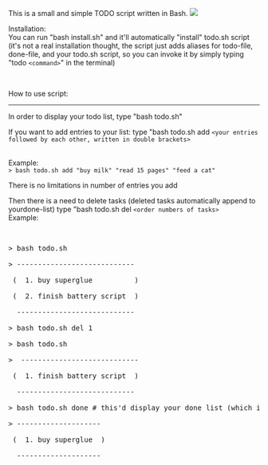 This is a small and simple TODO script written in Bash.
<img src="http://w1r3.net/RqyQNN.gif">
<p>
Installation: <br>
You can run "bash install.sh" and it'll automatically "install" todo.sh script (it's not a real installation thought, the script just adds aliases for todo-file, done-file, and your todo.sh script, so you can invoke it by simply typing "todo <code>&lt;command&gt;</code>" in the terminal)</p><br>
<p>How to use script: <br>
<hr>
In order to display your todo list, type "bash todo.sh"</p>
<p>If you want to add entries to your list: type "bash todo.sh add <code>&lt;your entries followed by each other, written in double brackets&gt;</code></p><br>
Example:<br> 
<code>> bash todo.sh add "buy milk" "read 15 pages" "feed a cat"</code>
<p>There is no limitations in number of entries you add</p>
<p>Then there is a need to delete tasks (deleted tasks automatically append to yourdone-list) type "bash todo.sh del <code>&lt;order numbers of tasks&gt;</code><br>
Example:</p><br>
<pre>> bash todo.sh<br>
> ---------------------------- <br>
 (  1. buy superglue          ) <br>
 (  2. finish battery script  ) <br>
  ---------------------------- <br>
> bash todo.sh del 1 <br>
> bash todo.sh <br>
>  ---------------------------- <br>
 (  1. finish battery script  ) <br>
  ---------------------------- <br>
> bash todo.sh done # this'd display your done list (which is list of all tasks you ever deleted) <br>
> -------------------- <br>
 (  1. buy superglue  ) <br>
  -------------------- </pre>



